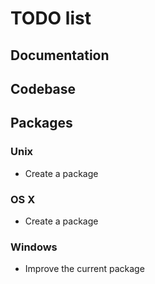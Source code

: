 # TODO list

## Documentation

## Codebase

## Packages

### Unix
* Create a package

### OS X
* Create a package

### Windows
* Improve the current package
